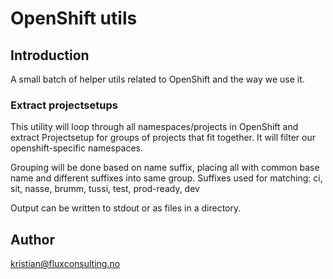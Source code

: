 # OpenShift utils

## Introduction
A small batch of helper utils related to OpenShift and the way we use it.

### Extract projectsetups
This utility will loop through all namespaces/projects in OpenShift and extract Projectsetup for groups of projects that fit together. It 
will filter our openshift-specific namespaces.

Grouping will be done based on name suffix, placing all with common base name and different suffixes into same group. Suffixes used for
matching: ci, sit, nasse, brumm, tussi, test, prod-ready, dev

Output can be written to stdout or as files in a directory.

## Author
kristian@fluxconsulting.no
